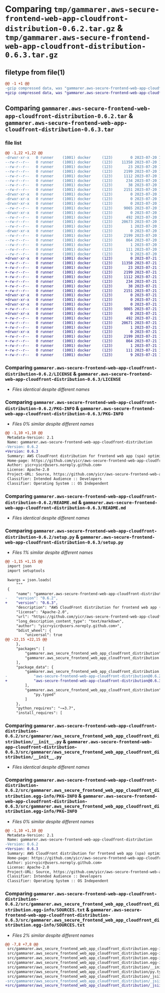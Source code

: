 # Comparing `tmp/gammarer.aws-secure-frontend-web-app-cloudfront-distribution-0.6.2.tar.gz` & `tmp/gammarer.aws-secure-frontend-web-app-cloudfront-distribution-0.6.3.tar.gz`

## filetype from file(1)

```diff
@@ -1 +1 @@
-gzip compressed data, was "gammarer.aws-secure-frontend-web-app-cloudfront-distribution-0.6.2.tar", last modified: Thu Jul 20 18:29:59 2023, max compression
+gzip compressed data, was "gammarer.aws-secure-frontend-web-app-cloudfront-distribution-0.6.3.tar", last modified: Fri Jul 21 18:30:29 2023, max compression
```

## Comparing `gammarer.aws-secure-frontend-web-app-cloudfront-distribution-0.6.2.tar` & `gammarer.aws-secure-frontend-web-app-cloudfront-distribution-0.6.3.tar`

### file list

```diff
@@ -1,22 +1,22 @@
-drwxr-xr-x   0 runner    (1001) docker     (123)        0 2023-07-20 18:29:59.503263 gammarer.aws-secure-frontend-web-app-cloudfront-distribution-0.6.2/
--rw-r--r--   0 runner    (1001) docker     (123)    11358 2023-07-20 18:29:46.000000 gammarer.aws-secure-frontend-web-app-cloudfront-distribution-0.6.2/LICENSE
--rw-r--r--   0 runner    (1001) docker     (123)       23 2023-07-20 18:29:46.000000 gammarer.aws-secure-frontend-web-app-cloudfront-distribution-0.6.2/MANIFEST.in
--rw-r--r--   0 runner    (1001) docker     (123)     2199 2023-07-20 18:29:59.503263 gammarer.aws-secure-frontend-web-app-cloudfront-distribution-0.6.2/PKG-INFO
--rw-r--r--   0 runner    (1001) docker     (123)     1112 2023-07-20 18:29:46.000000 gammarer.aws-secure-frontend-web-app-cloudfront-distribution-0.6.2/README.md
--rw-r--r--   0 runner    (1001) docker     (123)      234 2023-07-20 18:29:46.000000 gammarer.aws-secure-frontend-web-app-cloudfront-distribution-0.6.2/pyproject.toml
--rw-r--r--   0 runner    (1001) docker     (123)       38 2023-07-20 18:29:59.503263 gammarer.aws-secure-frontend-web-app-cloudfront-distribution-0.6.2/setup.cfg
--rw-r--r--   0 runner    (1001) docker     (123)     2151 2023-07-20 18:29:46.000000 gammarer.aws-secure-frontend-web-app-cloudfront-distribution-0.6.2/setup.py
-drwxr-xr-x   0 runner    (1001) docker     (123)        0 2023-07-20 18:29:59.499263 gammarer.aws-secure-frontend-web-app-cloudfront-distribution-0.6.2/src/
-drwxr-xr-x   0 runner    (1001) docker     (123)        0 2023-07-20 18:29:59.499263 gammarer.aws-secure-frontend-web-app-cloudfront-distribution-0.6.2/src/gammarer/
-drwxr-xr-x   0 runner    (1001) docker     (123)        0 2023-07-20 18:29:59.503263 gammarer.aws-secure-frontend-web-app-cloudfront-distribution-0.6.2/src/gammarer/aws_secure_frontend_web_app_cloudfront_distribution/
--rw-r--r--   0 runner    (1001) docker     (123)     9065 2023-07-20 18:29:46.000000 gammarer.aws-secure-frontend-web-app-cloudfront-distribution-0.6.2/src/gammarer/aws_secure_frontend_web_app_cloudfront_distribution/__init__.py
-drwxr-xr-x   0 runner    (1001) docker     (123)        0 2023-07-20 18:29:59.503263 gammarer.aws-secure-frontend-web-app-cloudfront-distribution-0.6.2/src/gammarer/aws_secure_frontend_web_app_cloudfront_distribution/_jsii/
--rw-r--r--   0 runner    (1001) docker     (123)      492 2023-07-20 18:29:46.000000 gammarer.aws-secure-frontend-web-app-cloudfront-distribution-0.6.2/src/gammarer/aws_secure_frontend_web_app_cloudfront_distribution/_jsii/__init__.py
--rw-r--r--   0 runner    (1001) docker     (123)    20673 2023-07-20 18:29:46.000000 gammarer.aws-secure-frontend-web-app-cloudfront-distribution-0.6.2/src/gammarer/aws_secure_frontend_web_app_cloudfront_distribution/_jsii/aws-secure-frontend-web-app-cloudfront-distribution@0.6.2.jsii.tgz
--rw-r--r--   0 runner    (1001) docker     (123)        1 2023-07-20 18:29:46.000000 gammarer.aws-secure-frontend-web-app-cloudfront-distribution-0.6.2/src/gammarer/aws_secure_frontend_web_app_cloudfront_distribution/py.typed
-drwxr-xr-x   0 runner    (1001) docker     (123)        0 2023-07-20 18:29:59.503263 gammarer.aws-secure-frontend-web-app-cloudfront-distribution-0.6.2/src/gammarer.aws_secure_frontend_web_app_cloudfront_distribution.egg-info/
--rw-r--r--   0 runner    (1001) docker     (123)     2199 2023-07-20 18:29:59.000000 gammarer.aws-secure-frontend-web-app-cloudfront-distribution-0.6.2/src/gammarer.aws_secure_frontend_web_app_cloudfront_distribution.egg-info/PKG-INFO
--rw-r--r--   0 runner    (1001) docker     (123)      864 2023-07-20 18:29:59.000000 gammarer.aws-secure-frontend-web-app-cloudfront-distribution-0.6.2/src/gammarer.aws_secure_frontend_web_app_cloudfront_distribution.egg-info/SOURCES.txt
--rw-r--r--   0 runner    (1001) docker     (123)        1 2023-07-20 18:29:59.000000 gammarer.aws-secure-frontend-web-app-cloudfront-distribution-0.6.2/src/gammarer.aws_secure_frontend_web_app_cloudfront_distribution.egg-info/dependency_links.txt
--rw-r--r--   0 runner    (1001) docker     (123)      111 2023-07-20 18:29:59.000000 gammarer.aws-secure-frontend-web-app-cloudfront-distribution-0.6.2/src/gammarer.aws_secure_frontend_web_app_cloudfront_distribution.egg-info/requires.txt
--rw-r--r--   0 runner    (1001) docker     (123)        9 2023-07-20 18:29:59.000000 gammarer.aws-secure-frontend-web-app-cloudfront-distribution-0.6.2/src/gammarer.aws_secure_frontend_web_app_cloudfront_distribution.egg-info/top_level.txt
+drwxr-xr-x   0 runner    (1001) docker     (123)        0 2023-07-21 18:30:29.818642 gammarer.aws-secure-frontend-web-app-cloudfront-distribution-0.6.3/
+-rw-r--r--   0 runner    (1001) docker     (123)    11358 2023-07-21 18:30:13.000000 gammarer.aws-secure-frontend-web-app-cloudfront-distribution-0.6.3/LICENSE
+-rw-r--r--   0 runner    (1001) docker     (123)       23 2023-07-21 18:30:13.000000 gammarer.aws-secure-frontend-web-app-cloudfront-distribution-0.6.3/MANIFEST.in
+-rw-r--r--   0 runner    (1001) docker     (123)     2199 2023-07-21 18:30:29.818642 gammarer.aws-secure-frontend-web-app-cloudfront-distribution-0.6.3/PKG-INFO
+-rw-r--r--   0 runner    (1001) docker     (123)     1112 2023-07-21 18:30:13.000000 gammarer.aws-secure-frontend-web-app-cloudfront-distribution-0.6.3/README.md
+-rw-r--r--   0 runner    (1001) docker     (123)      234 2023-07-21 18:30:13.000000 gammarer.aws-secure-frontend-web-app-cloudfront-distribution-0.6.3/pyproject.toml
+-rw-r--r--   0 runner    (1001) docker     (123)       38 2023-07-21 18:30:29.818642 gammarer.aws-secure-frontend-web-app-cloudfront-distribution-0.6.3/setup.cfg
+-rw-r--r--   0 runner    (1001) docker     (123)     2151 2023-07-21 18:30:13.000000 gammarer.aws-secure-frontend-web-app-cloudfront-distribution-0.6.3/setup.py
+drwxr-xr-x   0 runner    (1001) docker     (123)        0 2023-07-21 18:30:29.814642 gammarer.aws-secure-frontend-web-app-cloudfront-distribution-0.6.3/src/
+drwxr-xr-x   0 runner    (1001) docker     (123)        0 2023-07-21 18:30:29.814642 gammarer.aws-secure-frontend-web-app-cloudfront-distribution-0.6.3/src/gammarer/
+drwxr-xr-x   0 runner    (1001) docker     (123)        0 2023-07-21 18:30:29.818642 gammarer.aws-secure-frontend-web-app-cloudfront-distribution-0.6.3/src/gammarer/aws_secure_frontend_web_app_cloudfront_distribution/
+-rw-r--r--   0 runner    (1001) docker     (123)     9065 2023-07-21 18:30:13.000000 gammarer.aws-secure-frontend-web-app-cloudfront-distribution-0.6.3/src/gammarer/aws_secure_frontend_web_app_cloudfront_distribution/__init__.py
+drwxr-xr-x   0 runner    (1001) docker     (123)        0 2023-07-21 18:30:29.818642 gammarer.aws-secure-frontend-web-app-cloudfront-distribution-0.6.3/src/gammarer/aws_secure_frontend_web_app_cloudfront_distribution/_jsii/
+-rw-r--r--   0 runner    (1001) docker     (123)      492 2023-07-21 18:30:13.000000 gammarer.aws-secure-frontend-web-app-cloudfront-distribution-0.6.3/src/gammarer/aws_secure_frontend_web_app_cloudfront_distribution/_jsii/__init__.py
+-rw-r--r--   0 runner    (1001) docker     (123)    20671 2023-07-21 18:30:13.000000 gammarer.aws-secure-frontend-web-app-cloudfront-distribution-0.6.3/src/gammarer/aws_secure_frontend_web_app_cloudfront_distribution/_jsii/aws-secure-frontend-web-app-cloudfront-distribution@0.6.3.jsii.tgz
+-rw-r--r--   0 runner    (1001) docker     (123)        1 2023-07-21 18:30:13.000000 gammarer.aws-secure-frontend-web-app-cloudfront-distribution-0.6.3/src/gammarer/aws_secure_frontend_web_app_cloudfront_distribution/py.typed
+drwxr-xr-x   0 runner    (1001) docker     (123)        0 2023-07-21 18:30:29.814642 gammarer.aws-secure-frontend-web-app-cloudfront-distribution-0.6.3/src/gammarer.aws_secure_frontend_web_app_cloudfront_distribution.egg-info/
+-rw-r--r--   0 runner    (1001) docker     (123)     2199 2023-07-21 18:30:29.000000 gammarer.aws-secure-frontend-web-app-cloudfront-distribution-0.6.3/src/gammarer.aws_secure_frontend_web_app_cloudfront_distribution.egg-info/PKG-INFO
+-rw-r--r--   0 runner    (1001) docker     (123)      864 2023-07-21 18:30:29.000000 gammarer.aws-secure-frontend-web-app-cloudfront-distribution-0.6.3/src/gammarer.aws_secure_frontend_web_app_cloudfront_distribution.egg-info/SOURCES.txt
+-rw-r--r--   0 runner    (1001) docker     (123)        1 2023-07-21 18:30:29.000000 gammarer.aws-secure-frontend-web-app-cloudfront-distribution-0.6.3/src/gammarer.aws_secure_frontend_web_app_cloudfront_distribution.egg-info/dependency_links.txt
+-rw-r--r--   0 runner    (1001) docker     (123)      111 2023-07-21 18:30:29.000000 gammarer.aws-secure-frontend-web-app-cloudfront-distribution-0.6.3/src/gammarer.aws_secure_frontend_web_app_cloudfront_distribution.egg-info/requires.txt
+-rw-r--r--   0 runner    (1001) docker     (123)        9 2023-07-21 18:30:29.000000 gammarer.aws-secure-frontend-web-app-cloudfront-distribution-0.6.3/src/gammarer.aws_secure_frontend_web_app_cloudfront_distribution.egg-info/top_level.txt
```

### Comparing `gammarer.aws-secure-frontend-web-app-cloudfront-distribution-0.6.2/LICENSE` & `gammarer.aws-secure-frontend-web-app-cloudfront-distribution-0.6.3/LICENSE`

 * *Files identical despite different names*

### Comparing `gammarer.aws-secure-frontend-web-app-cloudfront-distribution-0.6.2/PKG-INFO` & `gammarer.aws-secure-frontend-web-app-cloudfront-distribution-0.6.3/PKG-INFO`

 * *Files 0% similar despite different names*

```diff
@@ -1,10 +1,10 @@
 Metadata-Version: 2.1
 Name: gammarer.aws-secure-frontend-web-app-cloudfront-distribution
-Version: 0.6.2
+Version: 0.6.3
 Summary: AWS CloudFront distribution for frontend web app (spa) optimized.
 Home-page: https://github.com/yicr/aws-secure-frontend-web-app-cloudfront-distribution.git
 Author: yicr<yicr@users.noreply.github.com>
 License: Apache-2.0
 Project-URL: Source, https://github.com/yicr/aws-secure-frontend-web-app-cloudfront-distribution.git
 Classifier: Intended Audience :: Developers
 Classifier: Operating System :: OS Independent
```

### Comparing `gammarer.aws-secure-frontend-web-app-cloudfront-distribution-0.6.2/README.md` & `gammarer.aws-secure-frontend-web-app-cloudfront-distribution-0.6.3/README.md`

 * *Files identical despite different names*

### Comparing `gammarer.aws-secure-frontend-web-app-cloudfront-distribution-0.6.2/setup.py` & `gammarer.aws-secure-frontend-web-app-cloudfront-distribution-0.6.3/setup.py`

 * *Files 1% similar despite different names*

```diff
@@ -1,15 +1,15 @@
 import json
 import setuptools
 
 kwargs = json.loads(
     """
 {
     "name": "gammarer.aws-secure-frontend-web-app-cloudfront-distribution",
-    "version": "0.6.2",
+    "version": "0.6.3",
     "description": "AWS CloudFront distribution for frontend web app (spa) optimized.",
     "license": "Apache-2.0",
     "url": "https://github.com/yicr/aws-secure-frontend-web-app-cloudfront-distribution.git",
     "long_description_content_type": "text/markdown",
     "author": "yicr<yicr@users.noreply.github.com>",
     "bdist_wheel": {
         "universal": true
@@ -22,15 +22,15 @@
     },
     "packages": [
         "gammarer.aws_secure_frontend_web_app_cloudfront_distribution",
         "gammarer.aws_secure_frontend_web_app_cloudfront_distribution._jsii"
     ],
     "package_data": {
         "gammarer.aws_secure_frontend_web_app_cloudfront_distribution._jsii": [
-            "aws-secure-frontend-web-app-cloudfront-distribution@0.6.2.jsii.tgz"
+            "aws-secure-frontend-web-app-cloudfront-distribution@0.6.3.jsii.tgz"
         ],
         "gammarer.aws_secure_frontend_web_app_cloudfront_distribution": [
             "py.typed"
         ]
     },
     "python_requires": "~=3.7",
     "install_requires": [
```

### Comparing `gammarer.aws-secure-frontend-web-app-cloudfront-distribution-0.6.2/src/gammarer/aws_secure_frontend_web_app_cloudfront_distribution/__init__.py` & `gammarer.aws-secure-frontend-web-app-cloudfront-distribution-0.6.3/src/gammarer/aws_secure_frontend_web_app_cloudfront_distribution/__init__.py`

 * *Files identical despite different names*

### Comparing `gammarer.aws-secure-frontend-web-app-cloudfront-distribution-0.6.2/src/gammarer.aws_secure_frontend_web_app_cloudfront_distribution.egg-info/PKG-INFO` & `gammarer.aws-secure-frontend-web-app-cloudfront-distribution-0.6.3/src/gammarer.aws_secure_frontend_web_app_cloudfront_distribution.egg-info/PKG-INFO`

 * *Files 0% similar despite different names*

```diff
@@ -1,10 +1,10 @@
 Metadata-Version: 2.1
 Name: gammarer.aws-secure-frontend-web-app-cloudfront-distribution
-Version: 0.6.2
+Version: 0.6.3
 Summary: AWS CloudFront distribution for frontend web app (spa) optimized.
 Home-page: https://github.com/yicr/aws-secure-frontend-web-app-cloudfront-distribution.git
 Author: yicr<yicr@users.noreply.github.com>
 License: Apache-2.0
 Project-URL: Source, https://github.com/yicr/aws-secure-frontend-web-app-cloudfront-distribution.git
 Classifier: Intended Audience :: Developers
 Classifier: Operating System :: OS Independent
```

### Comparing `gammarer.aws-secure-frontend-web-app-cloudfront-distribution-0.6.2/src/gammarer.aws_secure_frontend_web_app_cloudfront_distribution.egg-info/SOURCES.txt` & `gammarer.aws-secure-frontend-web-app-cloudfront-distribution-0.6.3/src/gammarer.aws_secure_frontend_web_app_cloudfront_distribution.egg-info/SOURCES.txt`

 * *Files 2% similar despite different names*

```diff
@@ -7,8 +7,8 @@
 src/gammarer.aws_secure_frontend_web_app_cloudfront_distribution.egg-info/SOURCES.txt
 src/gammarer.aws_secure_frontend_web_app_cloudfront_distribution.egg-info/dependency_links.txt
 src/gammarer.aws_secure_frontend_web_app_cloudfront_distribution.egg-info/requires.txt
 src/gammarer.aws_secure_frontend_web_app_cloudfront_distribution.egg-info/top_level.txt
 src/gammarer/aws_secure_frontend_web_app_cloudfront_distribution/__init__.py
 src/gammarer/aws_secure_frontend_web_app_cloudfront_distribution/py.typed
 src/gammarer/aws_secure_frontend_web_app_cloudfront_distribution/_jsii/__init__.py
-src/gammarer/aws_secure_frontend_web_app_cloudfront_distribution/_jsii/aws-secure-frontend-web-app-cloudfront-distribution@0.6.2.jsii.tgz
+src/gammarer/aws_secure_frontend_web_app_cloudfront_distribution/_jsii/aws-secure-frontend-web-app-cloudfront-distribution@0.6.3.jsii.tgz
```

